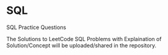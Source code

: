 # SQL
SQL Practice Questions

The Solutions to LeetCode SQL Problems with Explaination of Solution/Concept will be uploaded/shared in the repository.

